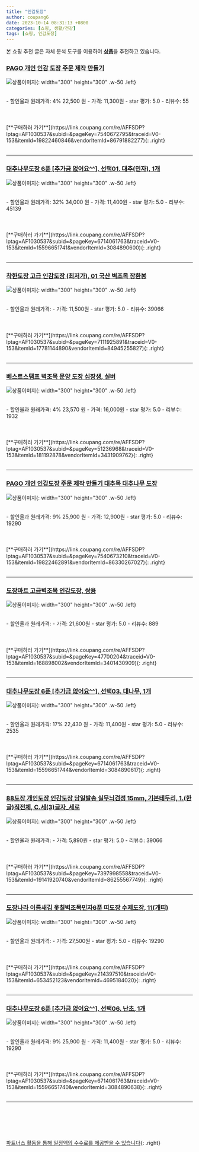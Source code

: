 ```yaml
---
title: "인감도장"
author: coupang6
date: 2023-10-14 08:31:13 +0800
categories: [쇼핑, 생활/건강]
tags: [쇼핑, 인감도장]
---
```


본 쇼핑 추천 글은 자체 분석 도구를 이용하여 [**상품**](https://link.coupang.com/a/bao1ui)을 추천하고 있습니다.

### [PAGO 개인 인감 도장 주문 제작 만들기](https://link.coupang.com/re/AFFSDP?lptag=AF1030537&subid=&pageKey=7540672795&traceid=V0-153&itemId=19822460846&vendorItemId=86791882277)

![상품이미지](https://thumbnail7.coupangcdn.com/thumbnails/remote/230x230ex/image/vendor_inventory/5bd2/1c258060fd0666d457204bd54e962e7ef1d98f0a03333a203a79f80f6701.jpg){: width="300" height="300" .w-50 .left}


<br>
- 할인율과 원래가격: 4%  22,500   원
- 가격: 11,300원
- star 평가: 5.0
- 리뷰수: 55
<br>
<br>
<br>
<br>
[**구매하러 가기**](https://link.coupang.com/re/AFFSDP?lptag=AF1030537&subid=&pageKey=7540672795&traceid=V0-153&itemId=19822460846&vendorItemId=86791882277){: .right}
<br>
<br>

---

### [대추나무도장 6푼 [추가금 없어요^^], 선택01. 대추(민자), 1개](https://link.coupang.com/re/AFFSDP?lptag=AF1030537&subid=&pageKey=6714061763&traceid=V0-153&itemId=15596651741&vendorItemId=3084890600)

![상품이미지](https://thumbnail6.coupangcdn.com/thumbnails/remote/230x230ex/image/vendor_inventory/ea0b/2f3c98eb7e683ca478219e715b3c55e165acfb674d53f88197067db4f5bd.jpg){: width="300" height="300" .w-50 .left}


<br>
- 할인율과 원래가격: 32%  34,000   원
- 가격: 11,400원
- star 평가: 5.0
- 리뷰수: 45139
<br>
<br>
<br>
<br>
[**구매하러 가기**](https://link.coupang.com/re/AFFSDP?lptag=AF1030537&subid=&pageKey=6714061763&traceid=V0-153&itemId=15596651741&vendorItemId=3084890600){: .right}
<br>
<br>

---

### [착한도장 고급 인감도장 (최저가), 01 국산 벽조목 장환봉](https://link.coupang.com/re/AFFSDP?lptag=AF1030537&subid=&pageKey=7111925891&traceid=V0-153&itemId=17781144890&vendorItemId=84945255827)

![상품이미지](https://thumbnail10.coupangcdn.com/thumbnails/remote/230x230ex/image/vendor_inventory/0b8e/a592b5b7f7f80d2ea33d00ac0e93d5d4a82c4cb19a17cf27164407bf978c.jpg){: width="300" height="300" .w-50 .left}


<br>
- 할인율과 원래가격: 
- 가격: 11,500원
- star 평가: 5.0
- 리뷰수: 39066
<br>
<br>
<br>
<br>
[**구매하러 가기**](https://link.coupang.com/re/AFFSDP?lptag=AF1030537&subid=&pageKey=7111925891&traceid=V0-153&itemId=17781144890&vendorItemId=84945255827){: .right}
<br>
<br>

---

### [베스트스탬프 벽조목 문양 도장 십장생, 실버](https://link.coupang.com/re/AFFSDP?lptag=AF1030537&subid=&pageKey=51236968&traceid=V0-153&itemId=181192878&vendorItemId=3431909762)

![상품이미지](https://thumbnail6.coupangcdn.com/thumbnails/remote/230x230ex/image/vendor_inventory/images/2017/12/03/17/9/0c83a4b1-a3b0-4d04-94e1-4bdeed1adb40.jpg){: width="300" height="300" .w-50 .left}


<br>
- 할인율과 원래가격: 4%  23,570   원
- 가격: 16,000원
- star 평가: 5.0
- 리뷰수: 1932
<br>
<br>
<br>
<br>
[**구매하러 가기**](https://link.coupang.com/re/AFFSDP?lptag=AF1030537&subid=&pageKey=51236968&traceid=V0-153&itemId=181192878&vendorItemId=3431909762){: .right}
<br>
<br>

---

### [PAGO 개인 인감도장 주문 제작 만들기 대추목 대추나무 도장](https://link.coupang.com/re/AFFSDP?lptag=AF1030537&subid=&pageKey=7540673210&traceid=V0-153&itemId=19822462891&vendorItemId=86330267027)

![상품이미지](https://thumbnail7.coupangcdn.com/thumbnails/remote/230x230ex/image/vendor_inventory/be55/b1436ca1e7614bca6eb12643a50936c9ea1fa6bf3c749346bf20bbc11f29.jpg){: width="300" height="300" .w-50 .left}


<br>
- 할인율과 원래가격: 9%  25,900   원
- 가격: 12,900원
- star 평가: 5.0
- 리뷰수: 19290
<br>
<br>
<br>
<br>
[**구매하러 가기**](https://link.coupang.com/re/AFFSDP?lptag=AF1030537&subid=&pageKey=7540673210&traceid=V0-153&itemId=19822462891&vendorItemId=86330267027){: .right}
<br>
<br>

---

### [도장마트 고급벽조목 인감도장, 쌍용](https://link.coupang.com/re/AFFSDP?lptag=AF1030537&subid=&pageKey=47700204&traceid=V0-153&itemId=168898002&vendorItemId=3401430909)

![상품이미지](https://thumbnail7.coupangcdn.com/thumbnails/remote/230x230ex/image/vendor_inventory/images/2017/11/14/12/8/92662ea3-e20b-4af6-9036-a1980d173437.jpg){: width="300" height="300" .w-50 .left}


<br>
- 할인율과 원래가격: 
- 가격: 21,600원
- star 평가: 5.0
- 리뷰수: 889
<br>
<br>
<br>
<br>
[**구매하러 가기**](https://link.coupang.com/re/AFFSDP?lptag=AF1030537&subid=&pageKey=47700204&traceid=V0-153&itemId=168898002&vendorItemId=3401430909){: .right}
<br>
<br>

---

### [대추나무도장 6푼 [추가금 없어요^^], 선택03. 대나무, 1개](https://link.coupang.com/re/AFFSDP?lptag=AF1030537&subid=&pageKey=6714061763&traceid=V0-153&itemId=15596651744&vendorItemId=3084890617)

![상품이미지](https://thumbnail6.coupangcdn.com/thumbnails/remote/230x230ex/image/vendor_inventory/ea0b/2f3c98eb7e683ca478219e715b3c55e165acfb674d53f88197067db4f5bd.jpg){: width="300" height="300" .w-50 .left}


<br>
- 할인율과 원래가격: 17%  22,430   원
- 가격: 11,400원
- star 평가: 5.0
- 리뷰수: 2535
<br>
<br>
<br>
<br>
[**구매하러 가기**](https://link.coupang.com/re/AFFSDP?lptag=AF1030537&subid=&pageKey=6714061763&traceid=V0-153&itemId=15596651744&vendorItemId=3084890617){: .right}
<br>
<br>

---

### [88도장 개인도장 인감도장 당일발송 실무늬검정 15mm, 기본테두리, 1.(한글)직전체, C.세(3)글자_세로](https://link.coupang.com/re/AFFSDP?lptag=AF1030537&subid=&pageKey=7397998558&traceid=V0-153&itemId=19141920740&vendorItemId=86255567749)

![상품이미지](https://thumbnail6.coupangcdn.com/thumbnails/remote/230x230ex/image/vendor_inventory/7a9d/b7117cdff5deec81c842ee8527eca1ffa02c25ba17126debf6795de7edcc.jpg){: width="300" height="300" .w-50 .left}


<br>
- 할인율과 원래가격: 
- 가격: 5,890원
- star 평가: 5.0
- 리뷰수: 39066
<br>
<br>
<br>
<br>
[**구매하러 가기**](https://link.coupang.com/re/AFFSDP?lptag=AF1030537&subid=&pageKey=7397998558&traceid=V0-153&itemId=19141920740&vendorItemId=86255567749){: .right}
<br>
<br>

---

### [도장나라 이름새김 옻칠벽조목민자6푼 띠도장 수제도장, 11(개띠)](https://link.coupang.com/re/AFFSDP?lptag=AF1030537&subid=&pageKey=214397510&traceid=V0-153&itemId=653452123&vendorItemId=4695184020)

![상품이미지](https://thumbnail8.coupangcdn.com/thumbnails/remote/230x230ex/image/vendor_inventory/29d6/54acc581b2fa41804ed62defd1aa91f822919eb92867e02fdabb378e8f5b.jpg){: width="300" height="300" .w-50 .left}


<br>
- 할인율과 원래가격: 
- 가격: 27,500원
- star 평가: 5.0
- 리뷰수: 19290
<br>
<br>
<br>
<br>
[**구매하러 가기**](https://link.coupang.com/re/AFFSDP?lptag=AF1030537&subid=&pageKey=214397510&traceid=V0-153&itemId=653452123&vendorItemId=4695184020){: .right}
<br>
<br>

---

### [대추나무도장 6푼 [추가금 없어요^^], 선택06. 난초, 1개](https://link.coupang.com/re/AFFSDP?lptag=AF1030537&subid=&pageKey=6714061763&traceid=V0-153&itemId=15596651740&vendorItemId=3084890638)

![상품이미지](https://thumbnail6.coupangcdn.com/thumbnails/remote/230x230ex/image/vendor_inventory/ea0b/2f3c98eb7e683ca478219e715b3c55e165acfb674d53f88197067db4f5bd.jpg){: width="300" height="300" .w-50 .left}


<br>
- 할인율과 원래가격: 9%  25,900   원
- 가격: 11,400원
- star 평가: 5.0
- 리뷰수: 19290
<br>
<br>
<br>
<br>
[**구매하러 가기**](https://link.coupang.com/re/AFFSDP?lptag=AF1030537&subid=&pageKey=6714061763&traceid=V0-153&itemId=15596651740&vendorItemId=3084890638){: .right}
<br>
<br>

---
<br><br><br><br><br> [파트너스 활동을 통해 일정액의 수수료를 제공받을 수 있습니다](https://link.coupang.com/a/bao1ui){: .right}